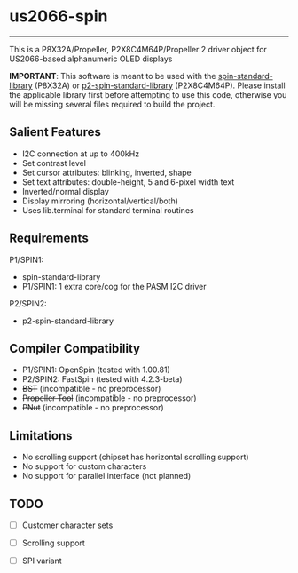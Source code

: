 # us2066-spin
-------------

This is a P8X32A/Propeller, P2X8C4M64P/Propeller 2 driver object for US2066-based alphanumeric OLED displays

**IMPORTANT**: This software is meant to be used with the [spin-standard-library](https://github.com/avsa242/spin-standard-library) (P8X32A) or [p2-spin-standard-library](https://github.com/avsa242/p2-spin-standard-library) (P2X8C4M64P). Please install the applicable library first before attempting to use this code, otherwise you will be missing several files required to build the project.

## Salient Features

* I2C connection at up to 400kHz
* Set contrast level
* Set cursor attributes: blinking, inverted, shape
* Set text attributes: double-height, 5 and 6-pixel width text
* Inverted/normal display
* Display mirroring (horizontal/vertical/both)
* Uses lib.terminal for standard terminal routines

## Requirements

P1/SPIN1:
* spin-standard-library
* P1/SPIN1: 1 extra core/cog for the PASM I2C driver

P2/SPIN2:
* p2-spin-standard-library

## Compiler Compatibility

* P1/SPIN1: OpenSpin (tested with 1.00.81)
* P2/SPIN2: FastSpin (tested with 4.2.3-beta)
* ~~BST~~ (incompatible - no preprocessor)
* ~~Propeller Tool~~ (incompatible - no preprocessor)
* ~~PNut~~ (incompatible - no preprocessor)

## Limitations

* No scrolling support (chipset has horizontal scrolling support)
* No support for custom characters
* No support for parallel interface (not planned)

## TODO

- [ ] Customer character sets
- [ ] Scrolling support
- [ ] SPI variant

